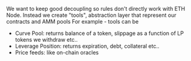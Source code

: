 We want to keep good decoupling so rules don't directly work with ETH Node. 
Instead we create "tools", abstraction layer that represent our contracts and AMM pools
For example - tools can be
- Curve Pool: returns balance of a token, slippage as a function of LP tokens we withdraw etc..
- Leverage Position: returns expiration, debt, collateral etc..
- Price feeds: like on-chain oracles